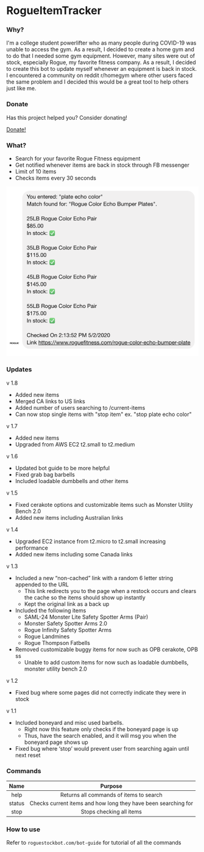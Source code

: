 # RogueItemTracker
### Why?
I'm a college student powerlifter who as many people during COVID-19 was
unable to access the gym. As a result, I decided to create a home gym and to do
that I needed some gym equipment. However, many sites were out of stock, especially
Rogue, my favorite fitness company. As a result, I decided to create this bot
to update myself whenever an equipment is back in stock. I encountered a community
on reddit r/homegym where other users faced the same problem and I decided this would
be a great tool to help others just like me.

### Donate
Has this project helped you? Consider donating!

[Donate!](https://paypal.me/roguestockbot)

### What?
* Search for your favorite Rogue Fitness equipment
* Get notified whenever items are back in stock through FB messenger
* Limit of 10 items
* Checks items every 30 seconds

![result](/views/images/home-demo.png)

### Updates

v 1.8
* Added new items
* Merged CA links to US links
* Added number of users searching to /current-items
* Can now stop single items with "stop item" ex. "stop plate echo color"

v 1.7
* Added new items
* Upgraded from AWS EC2 t2.small to t2.medium

v 1.6
* Updated bot guide to be more helpful
* Fixed grab bag barbells
* Included loadable dumbbells and other items

v 1.5
* Fixed cerakote options and customizable items such as Monster Utility Bench 2.0
* Added new items including Australian links

v 1.4
* Upgraded EC2 instance from t2.micro to t2.small increasing performance
* Added new items including some Canada links

v 1.3
* Included a new “non-cached” link with a random 6 letter string appended to the URL
    * This link redirects you to the page when a restock occurs and clears the cache so the items should show up instantly
    * Kept the original link as a back up
* Included the following items
    * SAML-24 Monster Lite Safety Spotter Arms (Pair)
    * Monster Safety Spotter Arms 2.0
    * Rogue Infinity Safety Spotter Arms
    * Rogue Landmines
    * Rogue Thompson Fatbells
* Removed customizable buggy items for now such as OPB cerakote, OPB ss
    * Unable to add custom items for now such as loadable dumbbells, monster utility bench 2.0

v 1.2
* Fixed bug where some pages did not correctly indicate they were in stock

v 1.1
* Included boneyard and misc used barbells.
    * Right now this feature only checks if the boneyard page is up
    * Thus, have the search enabled, and it will msg you when the boneyard page shows up
* Fixed bug where ‘stop’ would prevent user from searching again until next reset


### Commands
| Name | Purpose |
|:-:|:-:|
| help | Returns all commands of items to search |
| status | Checks current items and how long they have been searching for |
| stop | Stops checking all items |

### How to use
Refer to `roguestockbot.com/bot-guide` for tutorial of all the commands